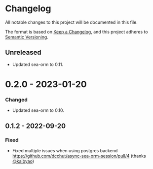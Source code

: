 # Changelog
All notable changes to this project will be documented in this file.

The format is based on [Keep a Changelog](https://keepachangelog.com/en/1.0.0/),
and this project adheres to [Semantic Versioning](https://semver.org/spec/v2.0.0.html).

## Unreleased
- Updated sea-orm to 0.11.

# 0.2.0 - 2023-01-20
### Changed
- Updated sea-orm to 0.10.

## 0.1.2 - 2022-09-20
### Fixed
- Fixed multiple issues when using postgres backend https://github.com/dcchut/async-sea-orm-session/pull/4 (thanks [@kaibyao](https://github.com/kaibyao))